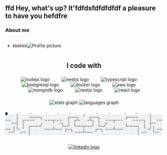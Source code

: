 <h2 align="left">
  ffd Hey, what's up? It'fdfdsfdfdfdfdf a pleasure to have you hefdfre
</h2>

<h3 align="left">About me</h3>

<div style="display: flex; justify-content: start">
  <div>
    <ul>
      <li>kkkkkk</li>
    </ul>
  </div>

  <img
    height="200"
    src="https://i.imgur.com/pXGa454.jpeg"
    alt="Profile picture"
  />
</div>

<h2 align="center">I code with</h2>

###

<div align="center">
  <img
    src="https://cdn.jsdelivr.net/gh/devicons/devicon/icons/nodejs/nodejs-plain-wordmark.svg"
    height="50"
    alt="nodejs logo"
  />
  <img width="30" />
  <img
    src="https://cdn.jsdelivr.net/gh/devicons/devicon/icons/nestjs/nestjs-original.svg"
    height="50"
    alt="nestjs logo"
  />
  <img width="30" />
  <img
    src="https://cdn.jsdelivr.net/gh/devicons/devicon/icons/typescript/typescript-original.svg"
    height="50"
    alt="typescript logo"
  />
  <img width="30" />
  <img
    src="https://cdn.jsdelivr.net/gh/devicons/devicon/icons/postgresql/postgresql-original.svg"
    height="50"
    alt="postgresql logo"
  />
  <img width="30" />
  <img
    src="https://cdn.jsdelivr.net/gh/devicons/devicon/icons/docker/docker-plain-wordmark.svg"
    height="50"
    alt="docker logo"
  />
  <img width="30" />
  <img
    src="https://cdn.jsdelivr.net/gh/devicons/devicon/icons/amazonwebservices/amazonwebservices-original-wordmark.svg"
    height="50"
    alt="aws logo"
  />
  <img width="30" />
  <img
    src="https://cdn.jsdelivr.net/gh/devicons/devicon/icons/mongodb/mongodb-original.svg"
    height="50"
    alt="mongodb logo"
  />
  <img width="30" />
  <img
    src="https://cdn.jsdelivr.net/gh/devicons/devicon/icons/nextjs/nextjs-original.svg"
    height="50"
    alt="nextjs logo"
  />
  <img width="30" />
  <img
    src="https://cdn.jsdelivr.net/gh/devicons/devicon/icons/react/react-original.svg"
    height="50"
    alt="react logo"
  />
</div>

###

<div align="center">
  <img
    src="https://github-readme-stats.vercel.app/api?username=YanLucass&hide_title=false&hide_rank=false&show_icons=true&include_all_commits=true&count_private=true&disable_animations=false&theme=dark&locale=en&hide_border=false&order=1"
    height="150"
    alt="stats graph"
  />
  <img
    src="https://github-readme-stats.vercel.app/api/top-langs?username=YanLucass&locale=en&hide_title=false&layout=compact&card_width=320&langs_count=5&theme=dark&hide_border=false&order=2"
    height="150"
    alt="languages graph"
  />
</div>

###

<picture>
  <source
    media="(prefers-color-scheme: dark)"
    srcset="
      https://raw.githubusercontent.com/YanLucass/YanLucass/output/pacman-contribution-graph-dark.svg
    "
  />
  <source
    media="(prefers-color-scheme: light)"
    srcset="
      https://raw.githubusercontent.com/YanLucass/YanLucass/output/pacman-contribution-graph.svg
    "
  />
  <img
    alt="pacman contribution graph"
    src="https://raw.githubusercontent.com/YanLucass/YanLucass/output/pacman-contribution-graph.svg"
  />
</picture>

###

<div align="center">
  <a href="https://www.linkedin.com/in/yanlucass/" target="_blank">
    <img
      src="https://raw.githubusercontent.com/maurodesouza/profile-readme-generator/master/src/assets/icons/social/linkedin/default.svg"
      width="52"
      height="40"
      alt="linkedin logo"
    />
  </a>
</div>

